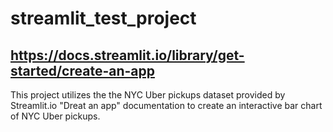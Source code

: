 # streamlit_test_project
## https://docs.streamlit.io/library/get-started/create-an-app

This project utilizes the the NYC Uber pickups dataset provided by Streamlit.io "Dreat an app" documentation to create an interactive bar chart of NYC Uber pickups.
